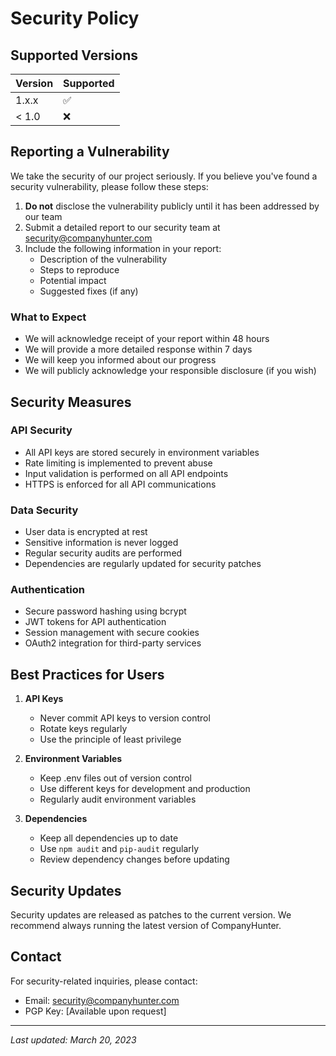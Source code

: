 # Security Policy

## Supported Versions

| Version | Supported          |
| ------- | ------------------ |
| 1.x.x   | :white_check_mark: |
| < 1.0   | :x:                |

## Reporting a Vulnerability

We take the security of our project seriously. If you believe you've found a security vulnerability, please follow these steps:

1. **Do not** disclose the vulnerability publicly until it has been addressed by our team
2. Submit a detailed report to our security team at [security@companyhunter.com](mailto:security@companyhunter.com)
3. Include the following information in your report:
   - Description of the vulnerability
   - Steps to reproduce
   - Potential impact
   - Suggested fixes (if any)

### What to Expect

- We will acknowledge receipt of your report within 48 hours
- We will provide a more detailed response within 7 days
- We will keep you informed about our progress
- We will publicly acknowledge your responsible disclosure (if you wish)

## Security Measures

### API Security
- All API keys are stored securely in environment variables
- Rate limiting is implemented to prevent abuse
- Input validation is performed on all API endpoints
- HTTPS is enforced for all API communications

### Data Security
- User data is encrypted at rest
- Sensitive information is never logged
- Regular security audits are performed
- Dependencies are regularly updated for security patches

### Authentication
- Secure password hashing using bcrypt
- JWT tokens for API authentication
- Session management with secure cookies
- OAuth2 integration for third-party services

## Best Practices for Users

1. **API Keys**
   - Never commit API keys to version control
   - Rotate keys regularly
   - Use the principle of least privilege

2. **Environment Variables**
   - Keep .env files out of version control
   - Use different keys for development and production
   - Regularly audit environment variables

3. **Dependencies**
   - Keep all dependencies up to date
   - Use `npm audit` and `pip-audit` regularly
   - Review dependency changes before updating

## Security Updates

Security updates are released as patches to the current version. We recommend always running the latest version of CompanyHunter.

## Contact

For security-related inquiries, please contact:
- Email: [security@companyhunter.com](mailto:security@companyhunter.com)
- PGP Key: [Available upon request]

---

*Last updated: March 20, 2023*